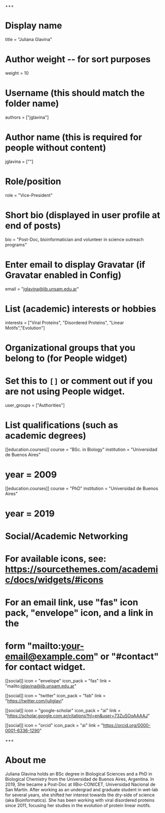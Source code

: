 +++
# Display name
title = "Juliana Glavina"

# Author weight -- for sort purposes
weight = 10

# Username (this should match the folder name)
authors = ["jglavina"]

# Author name (this is required for people without content)
jglavina = [""]

# Role/position
role = "Vice-President"

# Short bio (displayed in user profile at end of posts)
bio = "Post-Doc, bioinformatician and volunteer in science outreach programs"

# Enter email to display Gravatar (if Gravatar enabled in Config)
email = "jglavina@iib.unsam.edu.ar"

# List (academic) interests or hobbies
interests = ["Viral Proteins", "Disordered Proteins", "Linear Motifs","Evolution"]

# Organizational groups that you belong to (for People widget)
#   Set this to `[]` or comment out if you are not using People widget.
user_groups = ["Authorities"]

# List qualifications (such as academic degrees)
[[education.courses]]
  course = "BSc. in Biology"
  institution = "Universidad de Buenos Aires"
# year = 2009

[[education.courses]]
  course = "PhD"
  institution = "Universidad de Buenos Aires"
# year = 2019


# Social/Academic Networking
# For available icons, see: https://sourcethemes.com/academic/docs/widgets/#icons
#   For an email link, use "fas" icon pack, "envelope" icon, and a link in the
#   form "mailto:your-email@example.com" or "#contact" for contact widget.

[[social]]
  icon = "envelope"
  icon_pack = "fas"
  link = "mailto:jglavina@iib.unsam.edu.ar"

[[social]]
  icon = "twitter"
  icon_pack = "fab"
  link = "https://twitter.com/juliglavi"

[[social]]
  icon = "google-scholar"
  icon_pack = "ai"
  link = "https://scholar.google.com.ar/citations?hl=en&user=73ZuSOoAAAAJ"


[[social]]
  icon = "orcid"
  icon_pack = "ai"
  link = "https://orcid.org/0000-0001-6336-1290"

+++

# About me 

Juliana Glavina holds an BSc degree in Biological Sciences and a PhD in Biological Chemistry from the Universidad de Buenos Aires, Argentina. In 2019, She became a Post-Doc at IIBio-CONICET, Universidad Nacional de San Martín. After working as an undergrad and graduate student in wet-lab for several years, she shifted her interest towards the dry-side of science (aka Bioinformatics). She has been working with viral disordered proteins since 2011, focusing her studies in the evolution of protein linear motifs.
